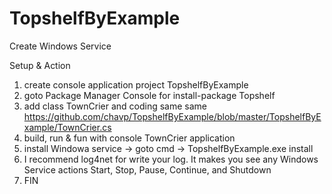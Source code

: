 TopshelfByExample
=================

Create Windows Service

Setup & Action

1. create console application project TopshelfByExample
2. goto Package Manager Console for install-package Topshelf
3. add class TownCrier and coding same same https://github.com/chavp/TopshelfByExample/blob/master/TopshelfByExample/TownCrier.cs
4. build, run & fun with console TownCrier application
5. install Windowa service -> goto cmd -> TopshelfByExample.exe install
6. I recommend log4net for write your log. It makes you see any Windows Service actions Start, Stop, Pause, Continue, and Shutdown
7. FIN
